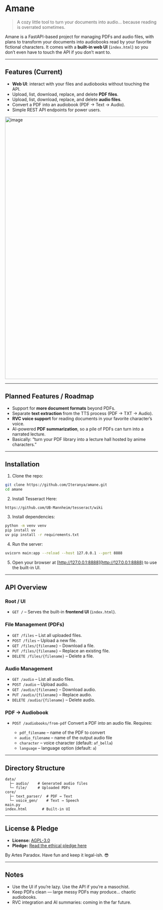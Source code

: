 # Amane

> A cozy little tool to turn your documents into audio… because reading is overrated sometimes.  

Amane is a FastAPI-based project for managing PDFs and audio files, with plans to transform your documents into audiobooks read by your favorite fictional characters. It comes with a **built-in web UI** (`index.html`) so you don’t even have to touch the API if you don’t want to.

---

## Features (Current)

- **Web UI**: interact with your files and audiobooks without touching the API.
- Upload, list, download, replace, and delete **PDF files**.
- Upload, list, download, replace, and delete **audio files**.
- Convert a PDF into an audiobook (PDF → Text → Audio).  
- Simple REST API endpoints for power users.

<img width="971" height="861" alt="image" src="https://github.com/user-attachments/assets/b669342b-5fcc-4f75-9da1-c3965f7a3540" />


---

## Planned Features / Roadmap

- Support for **more document formats** beyond PDFs.
- Separate **text extraction** from the TTS process (PDF → TXT → Audio).
- **RVC voice support** for reading documents in your favorite character’s voice.  
- AI-powered **PDF summarization**, so a pile of PDFs can turn into a narrated lecture.
- Basically: “turn your PDF library into a lecture hall hosted by anime characters.”

---

## Installation

1. Clone the repo:  
```bash
git clone https://github.com/Iteranya/amane.git
cd amane
```

2. Install Tesseract Here:
```
https://github.com/UB-Mannheim/tesseract/wiki
```
3. Install dependencies:

```bash
python -m venv venv
pip install uv
uv pip install -r requirements.txt
```

4. Run the server:

```bash
uvicorn main:app --reload --host 127.0.0.1 --port 8888
```

5. Open your browser at [http://127.0.0.1:8888](http://127.0.0.1:8888) to use the built-in UI.

---

## API Overview

### Root / UI

* `GET /` – Serves the built-in **frontend UI** (`index.html`).

### File Management (PDFs)

* `GET /files` – List all uploaded files.
* `POST /files` – Upload a new file.
* `GET /files/{filename}` – Download a file.
* `PUT /files/{filename}` – Replace an existing file.
* `DELETE /files/{filename}` – Delete a file.

### Audio Management

* `GET /audio` – List all audio files.
* `POST /audio` – Upload audio.
* `GET /audio/{filename}` – Download audio.
* `PUT /audio/{filename}` – Replace audio.
* `DELETE /audio/{filename}` – Delete audio.

### PDF → Audiobook

* `POST /audiobooks/from-pdf`
  Convert a PDF into an audio file. Requires:

  * `pdf_filename` – name of the PDF to convert
  * `audio_filename` – name of the output audio file
  * `character` – voice character (default: `af_bella`)
  * `language` – language option (default: `a`)

---

## Directory Structure

```
data/
  ├─ audio/    # Generated audio files
  └─ file/     # Uploaded PDFs
core/
  ├─ text_parser/  # PDF → Text
  └─ voice_gen/    # Text → Speech
main.py
index.html       # Built-in UI
```

---

## License & Pledge

* **License:** [AGPL-3.0](LICENSE)
* **Pledge:** [Read the ethical pledge here](PLEDGE.md)

By Artes Paradox. Have fun and keep it legal-ish. 😎

---

## Notes

* Use the UI if you’re lazy. Use the API if you’re a masochist.
* Keep PDFs clean — large messy PDFs may produce… chaotic audiobooks.
* RVC integration and AI summaries: coming in the far future.
